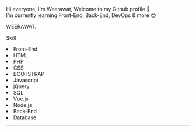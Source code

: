 Hi everyone, I'm Weerawat, Welcome to my Github profile 👋 <br>
I’m currently learning Front-End, Back-End, DevOps & more 😍 <br>

WEERAWAT.

Skill
  <li>Front-End</li>
      <li>HTML</li>
      <li>PHP</li>
      <li>CSS</li>
      <li>BOOTSTRAP</li>
      <li>Javascript</li>
      <li>jQuery</li>
      <li>SQL</li>
      <li>Vue.js</li>
      <li>Node.js</li>
  <li>Back-End</li>
  <li>Database</li>

<hr>
